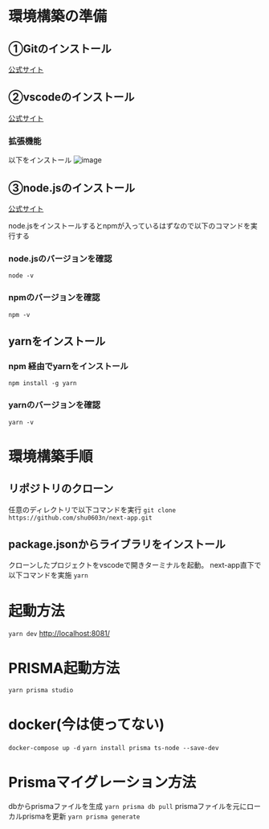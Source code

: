 # 環境構築の準備

## ①Gitのインストール
[公式サイト](https://gitforwindows.org/)

## ②vscodeのインストール
[公式サイト](https://code.visualstudio.com/download)

### 拡張機能
以下をインストール
![image](https://github.com/shu0603n/next-app/assets/61679407/791a6e65-0b6c-44d0-9153-34310e048b7d)


## ③node.jsのインストール
[公式サイト](https://nodejs.org/en)

node.jsをインストールするとnpmが入っているはずなので以下のコマンドを実行する

### node.jsのバージョンを確認
`node -v`
### npmのバージョンを確認
`npm -v`

## yarnをインストール

### npm 経由でyarnをインストール
`npm install -g yarn`
### yarnのバージョンを確認
`yarn -v`

# 環境構築手順

## リポジトリのクローン
任意のディレクトリで以下コマンドを実行
`git clone https://github.com/shu0603n/next-app.git`

## package.jsonからライブラリをインストール
クローンしたプロジェクトをvscodeで開きターミナルを起動。
next-app直下で以下コマンドを実施
`yarn`

# 起動方法
`yarn dev`
[http://localhost:8081/](http://localhost:8081/)

# PRISMA起動方法
`yarn prisma studio`

# docker(今は使ってない)
`docker-compose up -d`
`yarn install prisma ts-node --save-dev`

# Prismaマイグレーション方法
dbからprismaファイルを生成
`yarn prisma db pull`
prismaファイルを元にローカルprismaを更新
`yarn prisma generate`
